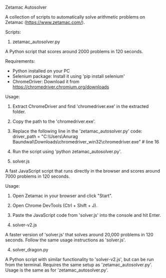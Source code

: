 Zetamac Autosolver

A collection of scripts to automatically solve arithmetic problems on Zetamac (https://www.zetamac.com/).

Scripts:

1. zetamac_autosolver.py

A Python script that scores around 2000 problems in 120 seconds.

Requirements:
- Python installed on your PC
- Selenium package: Install it using 'pip install selenium'
- ChromeDriver: Download it from https://chromedriver.chromium.org/downloads

Usage:
1. Extract ChromeDriver and find 'chromedriver.exe' in the extracted folder.
2. Copy the path to the 'chromedriver.exe'.
3. Replace the following line in the 'zetamac_autosolver.py' code:
   driver_path = "C:\\Users\\Anurag Baundwal\\Downloads\\chromedriver_win32\\chromedriver.exe"  # line 16
4. Run the script using 'python zetamac_autosolver.py'.

2. solver.js

A fast JavaScript script that runs directly in the browser and scores around 7000 problems in 120 seconds.

Usage:
1. Open Zetamac in your browser and click "Start".
2. Open Chrome DevTools (Ctrl + Shift + J).
3. Paste the JavaScript code from 'solver.js' into the console and hit Enter.

3. solver-v2.js

A faster version of 'solver.js' that solves around 20,000 problems in 120 seconds. Follow the same usage instructions as 'solver.js'.

4. solver_dragon.py

A Python script with similar functionality to 'solver-v2.js', but can be run from the terminal. Requires the same setup as 'zetamac_autosolver.py'. Usage is the same as for 'zetamac_autosolver.py'.